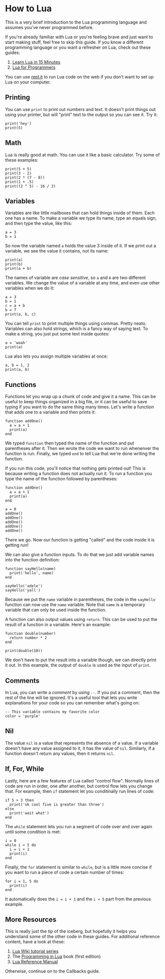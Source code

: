 How to Lua
===

This is a very brief introduction to the Lua programming language and assumes you've never
programmed before.

If you're already familiar with Lua or you're feeling brave and just want to start making stuff,
feel free to skip this guide.  If you know a different programming language or you want a refresher
on Lua, check out these guides:

1. [Learn Lua in 15 Minutes](http://tylerneylon.com/a/learn-lua/)
1. [Lua for Programmers](http://nova-fusion.com/2012/08/27/lua-for-programmers-part-1/)

You can use [repl.it](https://repl.it/languages/lua) to run Lua code on the web if you don't want to
set up Lua on your computer.

Printing
---

You can use `print` to print out numbers and text.  It doesn't print things out using your printer,
but will "print" text to the output so you can see it.  Try it:

    print('hey')
    print(5)

Math
---

Lua is really good at math.  You can use it like a basic calculator.  Try some of these examples:

    print(5 + 5)
    print(3 - 2)
    print(2 * (7 - 8))
    print(1 + .5)
    print((2 ^ 5) - 16 / 3)

Variables
---

Variables are like little mailboxes that can hold things inside of them.  Each one has a name.  To
make a variable we type its name, type an equals sign, and then type the value, like this:

    a = 3
    b = 1

So now the variable named `a` holds the value 3 inside of it.  If we print out a variable, we see
the value it contains, not its name:

    print(a)
    print(b)
    print(a + b)

The names of variable are _case sensitive_, so `a` and `A` are two different variables.  We change
the value of a variable at any time, and even use other variables when we do it:

    a = 3
    b = 1
    c = a + b
    b = 7
    print(a, b, c)

You can tell `print` to print multiple things using commas.  Pretty neato.  Variables can also hold
strings, which is a fancy way of saying text.  To make a string, you just put some text inside
quotes:

    a = 'woah'
    print(a)

Lua also lets you assign multiple variables at once:

    a, b = 1, 2
    print(a, b)

Functions
---

Functions let you wrap up a chunk of code and give it a name.  This can be useful to keep things
organized in a big file, or it can be useful to save typing if you want to do the same thing many
times.  Let's write a function that adds one to a variable and then prints it:

    function addOne()
      a = a + 1
      print(a)
    end

We typed `function` then typed the name of the function and put parentheses after it.  Then we
wrote the code we want to run whenenver the function is run.  Finally, we typed `end` to tell Lua
that we're done writing the function.

If you run this code, you'll notice that nothing gets printed out!  This is because writing a
function does not actually run it.  To run a function you type the name of the function followed
by parentheses:

    function addOne()
      a = a + 1
      print(a)
    end

    a = 0
    addOne()
    addOne()
    addOne()
    addOne()
    addOne()

There we go.  Now our function is getting "called" and the code inside it is getting run!

We can also give a function inputs.  To do that we just add variable names into the function
definition:

    function sayHello(name)
      print('hello', name)
    end

    sayHello('adele')
    sayHello('yall')

Because we put the `name` variable in parentheses, the code in the `sayHello` function can now use
the `name` variable.  Note that `name` is a temporary variable that can only be used inside the
function.

A function can also output values using `return`.  This can be used to put the result of a function
in a variable.  Here's an example:

    function double(number)
      return number * 2
    end

    print(double(10))

We don't have to put the result into a variable though, we can directly print it out.  In this
example, the output of `double` is used as the input of `print`.

Comments
---

In Lua, you can write a _comment_ by using `--`.  If you put a comment, then the rest of the line
will be ignored.  It's a useful tool that lets you write explanations for your code so you can
remember what's going on:

    -- This variable contains my favorite color
    color = 'purple'

Nil
---

The value `nil` is a value that represents the absence of a value.  If a variable doesn't have any
value assigned to it, it has the value of `nil`.  Similarly, if a function doesn't return any
values, then it returns `nil`.

If, For, While
---

Lastly, here are a few features of Lua called "control flow".  Normally lines of code are run in
order, one after another, but control flow lets you change that.  For example, then `if` statement
let you conditinally run lines of code:

    if 5 > 3 then
      print('ok cool five is greater than three')
    else
      print('wait what')
    end

The `while` statement lets you run a segment of code over and over again until some condition is
met:

    i = 0
    while i < 5 do
      i = i + 1
      print(i)
    end

Finally, the `for` statement is similar to `while`, but is a little more concise if you want to run
a piece of code a certain number of times:

    for i = 1, 5 do
      print(i)
    end

It automatically does the `i = i + 1` and the `i < 5` part from the previous example.

More Resources
---

This is really just the tip of the iceberg, but hopefully it helps you understand some of the other
code in these guides.  For additional reference content, have a look at these:

1. [Lua Wiki tutorial series](http://lua-users.org/wiki/LuaTutorial)
1. The [Programming in Lua](http://lua.org/pil) book (first edition)
1. [Lua Reference Manual](http://www.lua.org/manual/5.1/)

Otherwise, continue on to the <a data-key="Callbacks">Callbacks</a> guide.
